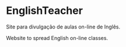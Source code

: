 # EnglishTeacher

Site para divulgação de aulas on-line de Inglês.

Website to spread English on-line classes.
